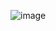 ![image](https://media1.giphy.com/media/v1.Y2lkPTc5MGI3NjExZHhqMXg1ZmV5Mjl3cjE0MGE3OXlvcG1kNHZwbjdoYTdxcTNxMmc0dCZlcD12MV9pbnRlcm5hbF9naWZfYnlfaWQmY3Q9Zw/du3J3cXyzhj75IOgvA/giphy.gif)
